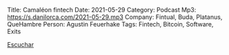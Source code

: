Title: Camaléon fintech
Date: 2021-05-29
Category: Podcast
Mp3: https://s.danilorca.com/2021-05-29.mp3
Company: Fintual, Buda, Platanus, QueHambre
Person: Agustin Feuerhake
Tags: Fintech, Bitcoin, Software, Exits

<a href="https://s.danilorca.com/2021-05-29.mp3" type="audio/mpeg">
Escuchar
</a>
